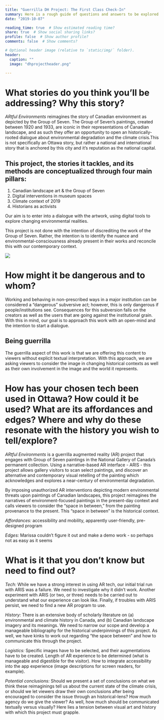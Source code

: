 ```yaml
---
title: "Guerrilla DH Project: The First Class Check-In"  
summary: Here is a rough guide of questions and answers to be explored in the first class presentation of our guerrilla dh project.
date: "2019-10-07"

reading_time: true  # Show estimated reading time?
share: true  # Show social sharing links?
profile: false  # Show author profile?
comments: false  # Show comments?

# Optional header image (relative to `static/img/` folder).
header:
  caption: ""
  image: "dhprojectheader.png"

---
```


**What stories do you think you’ll be addressing? Why this story?**
===

*ARtful Environments* reimagines the story of Canadian environment as depicted by the Group of Seven.  The Group of Seven’s paintings,  created between 1920 and 1933, are iconic in their representations of Canadian landscape, and as such they offer an opportunity to open an historically-rooted dialogue about environmental degradation and the climate crisis.This is not specifically an Ottawa story, but rather a national and international story that is anchored by this city and it’s reputation as the national capital. 

This project, the stories it tackles, and its methods are conceptualized through four main pillars:
---
1. Canadian landscape art & the Group of Seven 
2. Digital interventions in museum spaces  
3. Climate context of 2019 
4. Historians as activists 

Our aim is to enter into a dialogue with the artwork, using digital tools to explore changing environmental realities. 

This project is not done with the intention of discrediting the work of the Group of Seven. Rather, the intention is to identify the nuance and environmental-consciousness already present in their works and reconcile this with our contemporary context.  

<img src="GO7-mod3.JPG" />

**How might it be dangerous and to whom?**
===

Working and behaving in non-prescribed ways in a major institution can be considered a “dangerous” subversive act; however, this is only dangerous if people/institutions see. Consequences for this subversion falls on the creators as well as the users that are going against the institutional grain. With this in mind, our goal is to approach this work with an open-mind and the intention to start a dialogue. 

Being guerrilla
---
The guerrilla aspect of this work is that we are offering this content to viewers without explicit textual interpretation. With this approach, we are asking viewers to consider the image in changing historical contexts as well as their own involvement in the image and the world it represents. 

**How has your chosen tech been used in Ottawa? How could it be used? What are its affordances and edges? Where and why do these resonate with the history you wish to tell/explore?** 
===

*ARtful Environments* is a guerrilla augmented reality (AR) project that engages with Group of Seven paintings in the National Gallery of Canada’s permanent collection. Using a narrative-based AR interface - ARIS - this project allows gallery visitors to scan select paintings, and discover an alternative and contemporary visual retelling of the painting which acknowledges and explores a near-century of environmental degradation.

By imposing unauthorized AR interventions depicting modern environmental threats upon paintings of Canadian landscapes, this project reimagines the narratives of environment-focused paintings in the present-day context and calls viewers to consider the “space in between,” from the painting provenance to the present. This “space in between” is the historical context.

*Affordances:* accessibility and mobility, apparently user-friendly, pre-designed program

*Edges:* Marissa couldn’t figure it out and make a demo work - so perhaps not as easy as it seems

**What is it that you don’t know but need to find out?**
===

*Tech:* While we have a strong interest in using AR tech, our initial trial run with ARIS was a failure. We need to investigate why it didn’t work. Another experiment with ARIS (or two, or three) needs to be carried out to understand what our experience can look like. Finally, if troubles with ARIS persist, we need to find a new AR program to use. 

*History:* There is an extensive body of scholarly literature on (a) environmental and climate history in Canada, and (b) Canadian landscape imagery and its meanings. We need to narrow our scope and develop a manageable bibliography for the historical underpinnings of this project. As well, we have kinks to work out regarding “the space between” and how to communicate this through the project. 

*Logistics:* Specific images have to be selected, and their augmentations have to be created. Length of AR experience to be determined (what is manageable and digestible for the visitor). How to integrate accessibility into the app experience (image descriptions for screen readers, for example). 

*Potential conclusions:* Should we present a set of conclusions on what we think these reimaginings tell us about the current state of the climate crisis, or should we let viewers draw their own conclusions after being encouraged to consider the issue through an historical-lens? How much agency do we give the viewer? As well, how much should be communicated textually versus visually? Here lies a tension between visual art and history with which this project must grapple.

     
 
